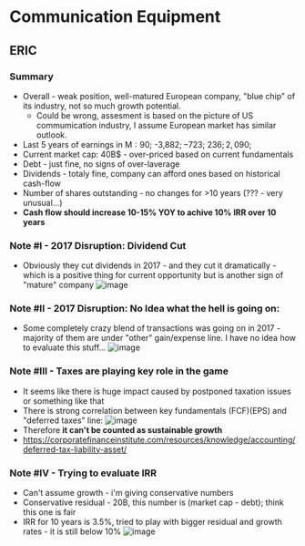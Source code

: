 # Communication Equipment

## ERIC
### Summary
- Overall - weak position, well-matured European company, "blue chip" of its industry, not so much growth potential.
  - Could be wrong, assesment is based on the picture of US commumication industry, I assume European market has similar outlook.
- Last 5 years of earnings in M$: 90$; -3,882$;	-723$;	236$;	2,090$;	
- Current market cap: 40B$ - over-priced based on current fundamentals
- Debt - just fine, no signs of over-laverage
- Dividends - totaly fine, company can afford ones based on historical cash-flow
- Number of shares outstanding - no changes for >10 years (??? - very unusual...)
- **Cash flow should increase 10-15% YOY to achive 10% IRR over 10 years**

### Note #I - 2017 Disruption: Dividend Cut
- Obviously they cut dividends in 2017 - and they cut it dramatically - which is a positive thing for current opportunity but is another sign of "mature" company
![image](https://user-images.githubusercontent.com/85560091/131202531-3747720e-7b22-4091-b975-4afafbeaeb6d.png)

### Note #II - 2017 Disruption: No Idea what the hell is going on:
- Some completely crazy blend of transactions was going on in 2017 - majority of them are under "other" gain/expense line. I have no idea how to evaluate this stuff...
![image](https://user-images.githubusercontent.com/85560091/131202691-13859645-d068-4e19-a700-7b9c2065456b.png)

### Note #III - Taxes are playing key role in the game
- It seems like there is huge impact caused by postponed taxation issues or something like that
- There is strong correlation between key fundamentals (FCF)(EPS) and "deferred taxes" line:
![image](https://user-images.githubusercontent.com/85560091/131202885-145bb7d0-9779-4688-98a4-bcb23cdbfae4.png)
- Therefore **it can't be counted as sustainable growth**
- https://corporatefinanceinstitute.com/resources/knowledge/accounting/deferred-tax-liability-asset/

### Note #IV - Trying to evaluate IRR
- Can't assume growth - i'm giving conservative numbers
- Conservative residual - 20B, this number is (market cap - debt); think this one is fair
- IRR for 10 years is 3.5%, tried to play with bigger residual and growth rates - it is still below 10%
![image](https://user-images.githubusercontent.com/85560091/131203036-30de55fb-1dfb-4c12-9c08-edf1369cbcb6.png)
